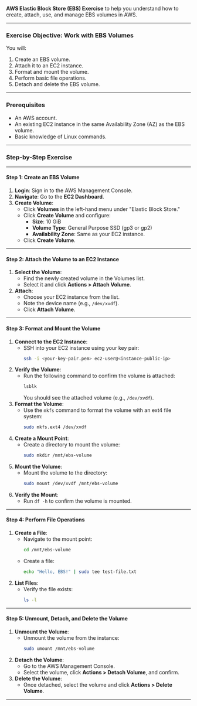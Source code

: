 **AWS Elastic Block Store (EBS) Exercise** to help you understand how to create, attach, use, and manage EBS volumes in AWS.

---

### **Exercise Objective: Work with EBS Volumes**

You will:
1. Create an EBS volume.
2. Attach it to an EC2 instance.
3. Format and mount the volume.
4. Perform basic file operations.
5. Detach and delete the EBS volume.

---

### **Prerequisites**
- An AWS account.
- An existing EC2 instance in the same Availability Zone (AZ) as the EBS volume.
- Basic knowledge of Linux commands.

---

### **Step-by-Step Exercise**

---

#### **Step 1: Create an EBS Volume**
1. **Login**: Sign in to the AWS Management Console.
2. **Navigate**: Go to the **EC2 Dashboard**.
3. **Create Volume**:
   - Click **Volumes** in the left-hand menu under "Elastic Block Store."
   - Click **Create Volume** and configure:
     - **Size**: 10 GiB
     - **Volume Type**: General Purpose SSD (gp3 or gp2)
     - **Availability Zone**: Same as your EC2 instance.
   - Click **Create Volume**.

---

#### **Step 2: Attach the Volume to an EC2 Instance**
1. **Select the Volume**:
   - Find the newly created volume in the Volumes list.
   - Select it and click **Actions > Attach Volume**.
2. **Attach**:
   - Choose your EC2 instance from the list.
   - Note the device name (e.g., `/dev/xvdf`).
   - Click **Attach Volume**.

---

#### **Step 3: Format and Mount the Volume**
1. **Connect to the EC2 Instance**:
   - SSH into your EC2 instance using your key pair:
     ```bash
     ssh -i <your-key-pair.pem> ec2-user@<instance-public-ip>
     ```
2. **Verify the Volume**:
   - Run the following command to confirm the volume is attached:
     ```bash
     lsblk
     ```
     You should see the attached volume (e.g., `/dev/xvdf`).
3. **Format the Volume**:
   - Use the `mkfs` command to format the volume with an ext4 file system:
     ```bash
     sudo mkfs.ext4 /dev/xvdf
     ```
4. **Create a Mount Point**:
   - Create a directory to mount the volume:
     ```bash
     sudo mkdir /mnt/ebs-volume
     ```
5. **Mount the Volume**:
   - Mount the volume to the directory:
     ```bash
     sudo mount /dev/xvdf /mnt/ebs-volume
     ```
6. **Verify the Mount**:
   - Run `df -h` to confirm the volume is mounted.

---

#### **Step 4: Perform File Operations**
1. **Create a File**:
   - Navigate to the mount point:
     ```bash
     cd /mnt/ebs-volume
     ```
   - Create a file:
     ```bash
     echo "Hello, EBS!" | sudo tee test-file.txt
     ```
2. **List Files**:
   - Verify the file exists:
     ```bash
     ls -l
     ```

---

#### **Step 5: Unmount, Detach, and Delete the Volume**
1. **Unmount the Volume**:
   - Unmount the volume from the instance:
     ```bash
     sudo umount /mnt/ebs-volume
     ```
2. **Detach the Volume**:
   - Go to the AWS Management Console.
   - Select the volume, click **Actions > Detach Volume**, and confirm.
3. **Delete the Volume**:
   - Once detached, select the volume and click **Actions > Delete Volume**.

---

